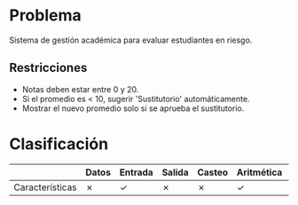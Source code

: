 # Problema

Sistema de gestión académica para evaluar estudiantes en riesgo.

## Restricciones

- Notas deben estar entre 0 y 20.
- Si el promedio es < 10, sugerir 'Sustitutorio' automáticamente.
- Mostrar el nuevo promedio solo si se aprueba el sustitutorio.

# Clasificación
|  | Datos | Entrada | Salida | Casteo | Aritmética | Relacionales | Lógicos | Condicionales | Ciclo | Matrices | Funciones |
|----------|-------|---------|--------|--------|------------|--------------|---------|---------------|-------|----------|-------------|
| Características | ✗ | ✓ | ✗ | ✗ | ✓ | ✓ | ✗ | ✗ | ✗ | ✗ | ✗ |
